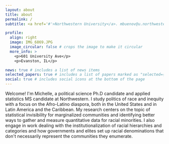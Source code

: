 ```yaml
---
layout: about
title: about
permalink: /
subtitle: <a href='#'>Northwestern University</a>. mbuenov@u.northwestern.edu. 

profile:
  align: right
  image: IMG_6869.JPG
  image_circular: false # crops the image to make it circular
  more_info: >
    <p>601 University Ave</p>
    <p>Evanston, IL</p>

news: true # includes a list of news items
selected_papers: true # includes a list of papers marked as "selected={true}"
social: true # includes social icons at the bottom of the page
---
```


Welcome! I'm Michelle, a political science Ph.D candidate and applied statistics MS candidate at Northwestern. I study politics of race and inequity with a focus on the Afro-Latino diaspora, both in the United States and in Latin America and the Caribbean. My research centers on the topic of statistical invisibility for marginalized communities and identifying better ways to gather and measure quantitative data for racial minorities. I also engage in work dealing with the institutionalization of racial hierarchies and categories and how governments and elites set up racial denominations that don't necessarily represent the communities they enumerate. 

